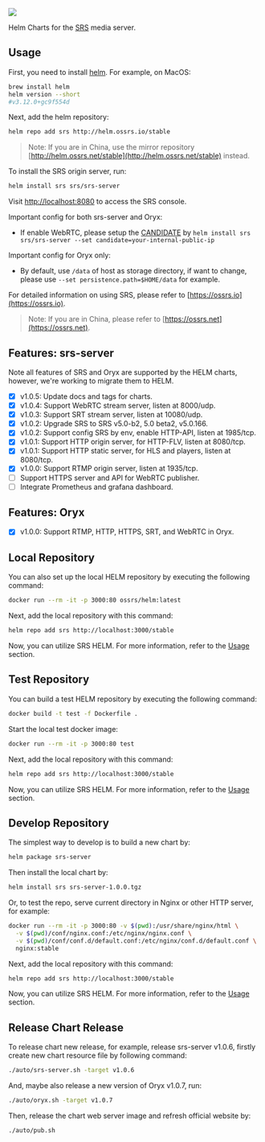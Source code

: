 [![](https://badgen.net/discord/members/CrQNVSC6M3)](https://discord.gg/CrQNVSC6M3)

Helm Charts for the [SRS](https://github.com/ossrs/srs) media server.

## Usage

First, you need to install [helm](https://helm.sh/docs/intro/install/). For example, on MacOS:

```bash
brew install helm
helm version --short
#v3.12.0+gc9f554d
```

Next, add the helm repository:

```bash
helm repo add srs http://helm.ossrs.io/stable
```

> Note: If you are in China, use the mirror repository [http://helm.ossrs.net/stable](http://helm.ossrs.net/stable) instead.

To install the SRS origin server, run:

```bash
helm install srs srs/srs-server
```

Visit [http://localhost:8080](http://localhost:8080) to access the SRS console.

Important config for both srs-server and Oryx:

* If enable WebRTC, please setup the [CANDIDATE](https://ossrs.io/lts/en-us/docs/v5/doc/webrtc#config-candidate) by `helm install srs srs/srs-server --set candidate=your-internal-public-ip`

Important config for Oryx only:

* By default, use `/data` of host as storage directory, if want to change, please use `--set persistence.path=$HOME/data` for example.

For detailed information on using SRS, please refer to [https://ossrs.io](https://ossrs.io).

> Note: If you are in China, please refer to [https://ossrs.net](https://ossrs.net).

## Features: srs-server

Note all features of SRS and Oryx are supported by the HELM charts, however, we're working to 
migrate them to HELM.

- [x] v1.0.5: Update docs and tags for charts.
- [x] v1.0.4: Support WebRTC stream server, listen at 8000/udp.
- [x] v1.0.3: Support SRT stream server, listen at 10080/udp.
- [x] v1.0.2: Upgrade SRS to SRS v5.0-b2, 5.0 beta2, v5.0.166.
- [x] v1.0.2: Support config SRS by env, enable HTTP-API, listen at 1985/tcp.
- [x] v1.0.1: Support HTTP origin server, for HTTP-FLV, listen at 8080/tcp.
- [x] v1.0.1: Support HTTP static server, for HLS and players, listen at 8080/tcp.
- [x] v1.0.0: Support RTMP origin server, listen at 1935/tcp.
- [ ] Support HTTPS server and API for WebRTC publisher.
- [ ] Integrate Prometheus and grafana dashboard.

## Features: Oryx

- [x] v1.0.0: Support RTMP, HTTP, HTTPS, SRT, and WebRTC in Oryx.

## Local Repository

You can also set up the local HELM repository by executing the following command:

```bash
docker run --rm -it -p 3000:80 ossrs/helm:latest
```

Next, add the local repository with this command:

```bash
helm repo add srs http://localhost:3000/stable
```

Now, you can utilize SRS HELM. For more information, refer to the [Usage](#usage) section.

## Test Repository

You can build a test HELM repository by executing the following command:

```bash
docker build -t test -f Dockerfile .
```

Start the local test docker image:

```bash
docker run --rm -it -p 3000:80 test
```

Next, add the local repository with this command:

```bash
helm repo add srs http://localhost:3000/stable
```

Now, you can utilize SRS HELM. For more information, refer to the [Usage](#usage) section.

## Develop Repository

The simplest way to develop is to build a new chart by:

```bash
helm package srs-server
```

Then install the local chart by:

```bash
helm install srs srs-server-1.0.0.tgz
```

Or, to test the repo, serve current directory in Nginx or other HTTP server, for example:

```bash
docker run --rm -it -p 3000:80 -v $(pwd):/usr/share/nginx/html \
  -v $(pwd)/conf/nginx.conf:/etc/nginx/nginx.conf \
  -v $(pwd)/conf/conf.d/default.conf:/etc/nginx/conf.d/default.conf \
  nginx:stable
```

Next, add the local repository with this command:

```bash
helm repo add srs http://localhost:3000/stable
```

Now, you can utilize SRS HELM. For more information, refer to the [Usage](#usage) section.

## Release Chart Release

To release chart new release, for example, release srs-server v1.0.6, firstly create new chart resource 
file by following command:

```bash
./auto/srs-server.sh -target v1.0.6
```

And, maybe also release a new version of Oryx v1.0.7, run:

```bash
./auto/oryx.sh -target v1.0.7
```

Then, release the chart web server image and refresh official website by:

```bash
./auto/pub.sh
```
